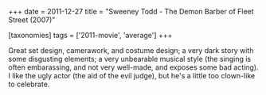 +++
date = 2011-12-27
title = "Sweeney Todd - The Demon Barber of Fleet Street (2007)"

[taxonomies]
tags = ['2011-movie', 'average']
+++

Great set design, camerawork, and costume design; a very dark story with
some disgusting elements; a very unbearable musical style (the singing
is often embarassing, and not very well-made, and exposes some bad
acting). I like the ugly actor (the aid of the evil judge), but he\'s a
little too clown-like to celebrate.
